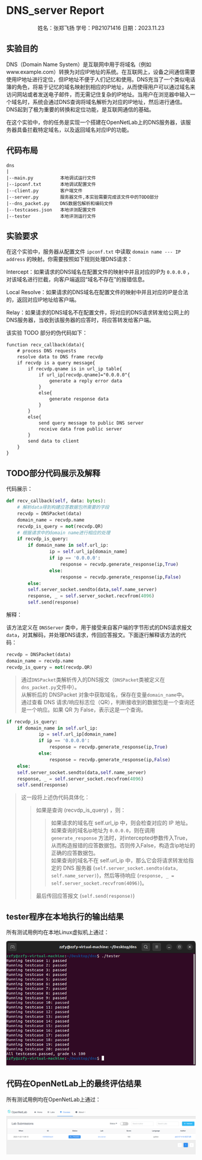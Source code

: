 # DNS_server Report
<center> 姓名：张郑飞扬  学号：PB21071416  日期：2023.11.23</center>

## 实验目的

DNS（Domain Name System）是互联网中用于将域名（例如www.example.com）转换为对应IP地址的系统。在互联网上，设备之间通信需要使用IP地址进行定位，但IP地址不便于人们记忆和使用。DNS充当了一个类似电话簿的角色，将易于记忆的域名映射到相应的IP地址，从而使得用户可以通过域名来访问网站或者发送电子邮件，而无需记住复杂的IP地址。当用户在浏览器中输入一个域名时，系统会通过DNS查询将域名解析为对应的IP地址，然后进行通信。DNS起到了极为重要的转换和定位功能，是互联网通信的基础。

在这个实验中，你的任务是实现一个搭建在OpenNetLab上的DNS服务器，该服务器具备拦截特定域名，以及返回域名对应IP的功能。

## 代码布局

```
dns
|
|--main.py          本地调试运行文件
|--ipconf.txt       本地调试配置文件
|--client.py        客户端文件
|--server.py        服务器文件,本实验需要完成该文件中的TODO部分
|--dns_packet.py    DNS数据包解析和编码文件
|--testcases.json   本地评测配置文件
|--tester           本地评测运行文件
```

## 实验要求
在这个实验中，服务器从配置文件 ``ipconf.txt`` 中读取 ``domain name --- IP address`` 的映射。你需要按照如下规则处理DNS请求：

Intercept：如果请求的DNS域名在配置文件的映射中并且对应的IP为 ``0.0.0.0`` ，对该域名进行拦截，向客户端返回“域名不存在”的报错信息。

Local Resolve：如果请求的DNS域名在配置文件的映射中并且对应的IP是合法的，返回对应IP地址给客户端。

Relay：如果请求的DNS域名不在配置文件，将对应的DNS请求转发给公网上的DNS服务器，当收到该服务器的应答时，将应答转发给客户端。

该实验 TODO 部分的伪代码如下：

```
function recv_callback(data){
    # process DNS requests
    resolve data to DNS frame recvdp
    if recvdp is a query message{
        if recvdp.qname is in url_ip table{
            if url_ip[recvdp.qname]="0.0.0.0"{
                generate a reply error data
            }
            else{
                generate response data
            }
        }
        else{
            send query message to public DNS server
            receive data from public server
        }
        send data to client
    }
}
```

## TODO部分代码展示及解释

代码展示：
```Python
def recv_callback(self, data: bytes):
    # 解析data得到构建应答数据包所需要的字段
    recvdp = DNSPacket(data)
    domain_name = recvdp.name
    recvdp_is_query = not(recvdp.QR) 
    # 根据请求中的domain name进行相应的处理
    if recvdp_is_query:
        if domain_name in self.url_ip:
                ip = self.url_ip[domain_name]
                if ip == '0.0.0.0':
                    response = recvdp.generate_response(ip,True)
                else:
                    response = recvdp.generate_response(ip,False)
        else:
        self.server_socket.sendto(data,self.name_server)
        response, _ = self.server_socket.recvfrom(4096)
        self.send(response)
```

解释：  

该方法定义在 ``DNSServer`` 类中，用于接受来自客户端的字节形式的DNS请求报文 ``data``，对其解码，并处理DNS请求，传回应答报文。下面逐行解释该方法的代码：

```python
recvdp = DNSPacket(data) 
domain_name = recvdp.name
recvdp_is_query = not(recvdp.QR)   
```

>通过``DNSPacket``类解析传入的DNS报文（``DNSPacket``类被定义在``dns_packet.py``文件中）。  
从解析后的  DNSPacket 对象中获取域名，保存在变量``domain_name``中。  
通过查看 DNS 请求/响应标志位（QR），判断接收到的数据包是一个查询还是一个响应。如果 QR 为 False，表示这是一个查询。

```python
if recvdp_is_query:
    if domain_name in self.url_ip:
            ip = self.url_ip[domain_name]
            if ip == '0.0.0.0':
                response = recvdp.generate_response(ip,True)
            else:
                response = recvdp.generate_response(ip,False)
    else:
    self.server_socket.sendto(data,self.name_server)
    response, _ = self.server_socket.recvfrom(4096)
    self.send(response)
```

>这一段将上述伪代码具体化：
>>如果是查询 (recvdp_is_query) ，则：  
>>>如果请求的域名在 self.url_ip 中，则会检查对应的 IP 地址。如果查询的域名ip地址为 `0.0.0.0`，则在调用``generate_response`` 方法时，对intercepted参数传入True，从而构造报错的应答数据包。否则传入False，构造含ip地址的正确的应答数据包。  
如果查询的域名不在 self.url_ip 中，那么它会将请求转发给指定的 DNS 服务器 (``self.server_socket.sendto(data, self.name_server)``)，然后等待响应 (``response, _ = self.server_socket.recvfrom(4096)``)。  
>>>
>>最后传回应答报文 (``self.send(response)``)

## tester程序在本地执行的输出结果

所有测试用例均在本地Linux虚拟机上通过：

![](tester.png)

## 代码在OpenNetLab上的最终评估结果

所有测试用例均在OpenNetLab上通过：

![](opennetlab.png)

